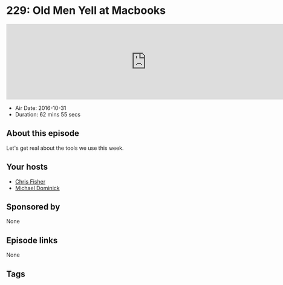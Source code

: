 # 229: Old Men Yell at Macbooks

<iframe src="https://player.fireside.fm/v2/MLf2ZzhC+elcNGj6R?theme=dark" width="740" height="200" frameborder="0" scrolling="no"></iframe>

* Air Date: 2016-10-31
* Duration: 62 mins 55 secs

## About this episode

Let's get real about the tools we use this week.

## Your hosts
* [Chris Fisher](https://coder.show/hosts/chrislas)
* [Michael Dominick](https://coder.show/hosts/michael)

## Sponsored by

None



## Episode links

None



## Tags

